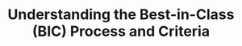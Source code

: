 ---
title: Understanding the Best-in-Class (BIC) Process and Criteria
year:
description: The document explains how BIC vehicles work and how to use them.
external_url: hallways.cap.gsa.gov/app/#/gateway/best-class-bic/19042/docs/29571/Understanding%20the%20BIC%20Process%20and%20Criteria_072017-1596221835.pdf
content_tags: 
type: link
filters: best-in-class
---